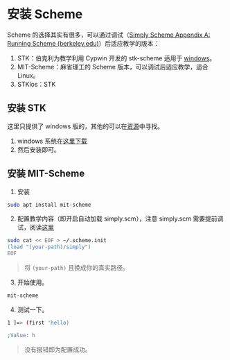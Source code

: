 # 安装 Scheme 

Scheme 的选择其实有很多，可以通过调试（[Simply Scheme Appendix A: Running Scheme (berkeley.edu)](https://people.eecs.berkeley.edu/~bh/ssch27/appendix-running.html)）后适应教学的版本：
1. STK：伯克利为教学利用 Cypwin 开发的 stk-scheme 适用于 [windows](https://people.eecs.berkeley.edu/~bh/61a-pages/Scheme/source/windows.html)。
2. MIT-Scheme：麻省理工的 Scheme 版本，可以调试后适应教学，适合 Linux。
3. STKlos：STK

## 安装 STK
这里只提供了 windows 版的，其他的可以在[资源](https://inst.eecs.berkeley.edu/~scheme/)中寻找。
1. windows 系统在[这里下载](https://people.eecs.berkeley.edu/~bh/61a-pages/Scheme/source/windows.html)
2. 然后安装即可。

## 安装 MIT-Scheme

1. 安装
```bash
sudo apt install mit-scheme
```
2. 配置教学内容（即开启自动加载 simply.scm），注意 simply.scm 需要提前调试，阅读[这里](https://people.eecs.berkeley.edu/~bh/ssch27/appendix-running.html)
```bash
sudo cat << EOF > ~/.scheme.init
(load "(your-path)/simply")
EOF
```
> 将 `(your-path)` 且换成你的真实路径。

3. 开始使用。
```bash
mit-scheme
```

4. 测试一下。
```bash
1 ]=> (first 'hello)

;Value: h
```
> 没有报错即为配置成功。